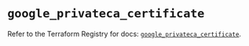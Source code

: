 # `google_privateca_certificate`

Refer to the Terraform Registry for docs: [`google_privateca_certificate`](https://registry.terraform.io/providers/hashicorp/google-beta/6.40.0/docs/resources/google_privateca_certificate).
